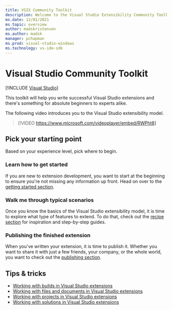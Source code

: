 ```yaml
---
title: VSIX Community Toolkit
description: Welcome to the Visual Studio Extensibility Community Toolkit
ms.date: 12/01/2021
ms.topic: overview
author: madskristensen
ms.author: madsk
manager: pchapman
ms.prod: visual-studio-windows
ms.technology: vs-ide-sdk
---
```

# Visual Studio Community Toolkit

 [!INCLUDE [Visual Studio](~/includes/applies-to-version/vs-windows-only.md)]

This toolkit will help you write successful Visual Studio extensions and there's something for absolute beginners to experts alike.

The following video introduces you to the Visual Studio extensibility model.

> [!VIDEO https://www.microsoft.com/videoplayer/embed/RWPht8]

## Pick your starting point

Based on your experience level, pick where to begin.

### Learn how to get started

If you are new to extension development, you want to start at the beginning to ensure you're not missing any information up front. Head on over to the [getting started section](get-started/get-started-guide.md).

### Walk me through typical scenarios

Once you know the basics of the Visual Studio extensibility model, it is time to explore what type of features to extend. To do that, check out the [recipe section](recipes/custom-tool-windows.md) for inspiration and step-by-step guides.

### Publishing the finished extension

When you've written your extension, it is time to publish it. Whether you want to share it with just a few friends, your company, or the whole world, you want to check out the [publishing section](publish/publish-guide.md).

## Tips & tricks
* [Working with builds in Visual Studio extensions](tips/build.md)
* [Working with files and documents in Visual Studio extensions](tips/files.md)
* [Working with projects in Visual Studio extensions](tips/projects.md)
* [Working with solutions in Visual Studio extensions](tips/solutions.md)
